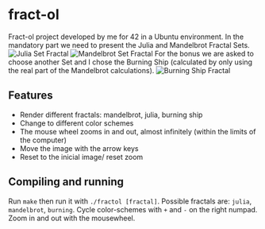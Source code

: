# fract-ol 
Fract-ol project developed by me for 42 in a Ubuntu environment.
In the mandatory part we need to present the Julia and Mandelbrot Fractal Sets. 
![Julia Set Fractal](https://user-images.githubusercontent.com/53185699/212414778-16072951-224e-48be-bcec-8b60590ccc1e.png)
![Mandelbrot Set Fractal](https://user-images.githubusercontent.com/53185699/212414859-cf0b3d61-0881-4420-8696-48cc9569d244.png)
For the bonus we are asked to choose another Set and I chose the Burning Ship (calculated by only using the real part of the Mandelbrot calculations).
![Burning Ship Fractal](https://user-images.githubusercontent.com/53185699/212414692-fa75a51d-b250-4d30-a061-4fde8f8bbdf3.png)

## Features
* Render different fractals: mandelbrot, julia, burning ship
* Change to different color schemes
* The mouse wheel zooms in and out, almost infinitely (within the limits of the computer)
* Move the image with the arrow keys
* Reset to the inicial image/ reset zoom

## Compiling and running
Run `make` then run it with `./fractol [fractal]`. Possible fractals are: `julia`, `mandelbrot`,
`burning`. Cycle color-schemes with `+` and `-` on the right numpad. Zoom in and out with the
mousewheel.
